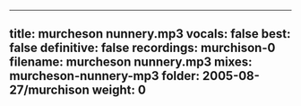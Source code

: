 
---
title: murcheson nunnery.mp3
vocals: false
best: false
definitive: false
recordings: murchison-0
filename: murcheson nunnery.mp3
mixes: murcheson-nunnery-mp3
folder: 2005-08-27/murchison
weight: 0
---
